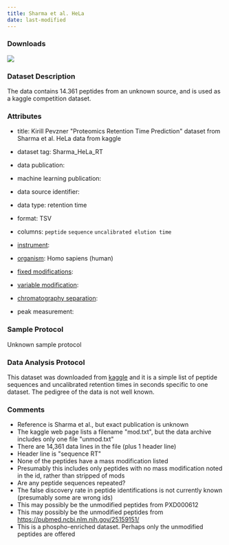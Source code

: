 ```yaml
---
title: Sharma et al. HeLa
date: last-modified
---
```


### Downloads
[![](https://img.shields.io/badge/download-full%20dataset-008080?style=flat-square)](https://www.kaggle.com/datasets/kirillpe/proteomics-retention-time-prediction/download?datasetVersionNumber=1)

### Dataset Description
The data contains 14.361 peptides from an unknown source, and is used as a kaggle competition dataset.

### Attributes
- title: Kirill Pevzner "Proteomics Retention Time Prediction" dataset from Sharma et al. HeLa data from kaggle
- dataset tag: Sharma_HeLa_RT
- data publication:  <unknown>
- machine learning publication: <unknown>
- data source identifier: <unknown>

- data type: retention time
- format: TSV
- columns: `peptide` `sequence` `uncalibrated elution time`
- [instrument]\:  <unknown>
- [organism]\: Homo sapiens (human)
- [fixed modifications]\: <unknown>
- [variable modification]\: <unknown>
- [chromatography separation]\:  <unknown>
- peak measurement: <unknown>


### Sample Protocol
Unknown sample protocol

### Data Analysis Protocol
This dataset was downloaded from [kaggle](https://www.kaggle.com/datasets/kirillpe/proteomics-retention-time-prediction)
and it is a simple list of peptide sequences and uncalibrated retention times in seconds specific to one dataset.
The pedigree of the data is not well known.

### Comments
- Reference is Sharma et al., but exact publication is unknown
- The kaggle web page lists a filename "mod.txt", but the data archive includes only one file "unmod.txt"
- There are 14,361 data lines in the file (plus 1 header line)
- Header line is "sequence	RT"
- None of the peptides have a mass modification listed
- Presumably this includes only peptides with no mass modification noted in the id, rather than stripped of mods
- Are any peptide sequences repeated?
- The false discovery rate in peptide identifications is not currently known (presumably some are wrong ids)
- This may possibly be the unmodified peptides from PXD000612
- This may possibly be the unmodified peptides from https://pubmed.ncbi.nlm.nih.gov/25159151/
- This is a phospho-enriched dataset. Perhaps only the unmodified peptides are offered


[instrument]: https://www.ebi.ac.uk/ols/ontologies/ms/terms?iri=http%3A%2F%2Fpurl.obolibrary.org%2Fobo%2FMS_1000463
[organism]: https://www.ebi.ac.uk/ols/ontologies/ms/terms?iri=http%3A%2F%2Fpurl.obolibrary.org%2Fobo%2FOBI_0100026
[fixed modifications]: https://www.ebi.ac.uk/ols/ontologies/ms/terms?iri=http%3A%2F%2Fpurl.obolibrary.org%2Fobo%2FMS_1003021
[variable modification]: https://www.ebi.ac.uk/ols/ontologies/ms/terms?iri=http%3A%2F%2Fpurl.obolibrary.org%2Fobo%2FMS_1003022
[dissociation method]: https://www.ebi.ac.uk/ols/ontologies/ms/terms?iri=http%3A%2F%2Fpurl.obolibrary.org%2Fobo%2FMS_1000044
[collision energy]: https://www.ebi.ac.uk/ols/ontologies/ms/terms?iri=http%3A%2F%2Fpurl.obolibrary.org%2Fobo%2FMS_1000045 
[mass analyzer type]: https://www.ebi.ac.uk/ols/ontologies/ms/terms?iri=http%3A%2F%2Fpurl.obolibrary.org%2Fobo%2FMS_1000443&lang=en&viewMode=All&siblings=false
[chromatography separation]: https://www.ebi.ac.uk/ols/ontologies/ms/terms?iri=http%3A%2F%2Fpurl.obolibrary.org%2Fobo%2FMS_1002270&lang=en&viewMode=All&siblings=false
